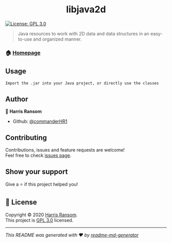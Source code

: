 <h1 align="center">libjava2d </h1>
<p>
  <a href="https://www.gnu.org/licenses/gpl-3.0.en.html" target="_blank">
    <img alt="License: GPL 3.0" src="https://img.shields.io/badge/License-GPL 3.0-yellow.svg" />
  </a>
</p>

> Java resources to work with 2D data and data structures in an easy-to-use and organized manner.

### 🏠 [Homepage](https://github.com/commanderHR1/libjava2d)

## Usage

```sh
Import the .jar into your Java project, or directly use the classes
```

## Author

👤 **Harris Ransom**

* Github: [@commanderHR1](https://github.com/commanderHR1)

## Contributing

Contributions, issues and feature requests are welcome!<br />Feel free to check [issues page](https://github.com/commanderHR1/libjava2d/issues). 

## Show your support

Give a ⭐️ if this project helped you!

## 📝 License

Copyright © 2020 [Harris Ransom](https://github.com/commanderHR1).<br />
This project is [GPL 3.0](https://www.gnu.org/licenses/gpl-3.0.en.html) licensed.

***
_This README was generated with ❤️ by [readme-md-generator](https://github.com/kefranabg/readme-md-generator)_
